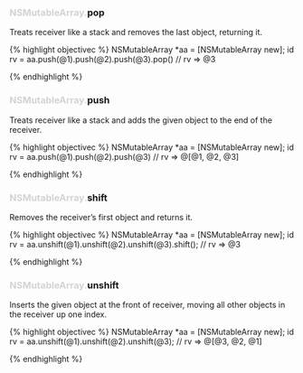 
### <span style='color:lightgray'>NSMutableArray.</span>pop


 Treats receiver like a stack and removes the last object, returning it.

{% highlight objectivec %}
NSMutableArray *aa = [NSMutableArray new];
id rv = aa.push(@1).push(@2).push(@3).pop()
// rv => @3

{% endhighlight %}

### <span style='color:lightgray'>NSMutableArray.</span>push


 Treats receiver like a stack and adds the given object to the end of the
 receiver.

{% highlight objectivec %}
NSMutableArray *aa = [NSMutableArray new];
id rv = aa.push(@1).push(@2).push(@3)
// rv => @[@1, @2, @3]

{% endhighlight %}

### <span style='color:lightgray'>NSMutableArray.</span>shift


 Removes the receiver’s first object and returns it.

{% highlight objectivec %}
NSMutableArray *aa = [NSMutableArray new];
id rv = aa.unshift(@1).unshift(@2).unshift(@3).shift();
// rv => @3

{% endhighlight %}

### <span style='color:lightgray'>NSMutableArray.</span>unshift


 Inserts the given object at the front of receiver, moving all other
 objects in the receiver up one index.

{% highlight objectivec %}
NSMutableArray *aa = [NSMutableArray new];
id rv = aa.unshift(@1).unshift(@2).unshift(@3);
// rv => @[@3, @2, @1]

{% endhighlight %}

